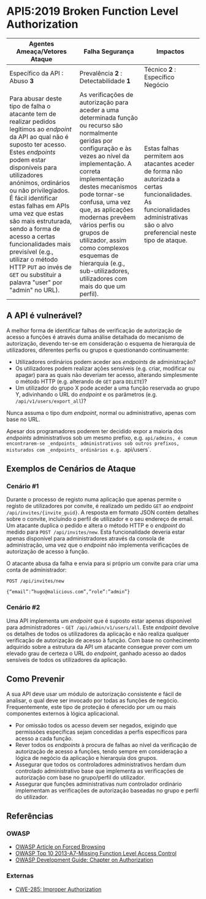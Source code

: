 API5:2019 Broken Function Level Authorization
=============================================

| Agentes Ameaça/Vetores Ataque | Falha Segurança | Impactos |
| - | - | - |
| Específico da API : Abuso **3** | Prevalência **2** : Detectabilidade **1** | Técnico **2** : Específico Negócio |
| Para abusar deste tipo de falha o atacante tem de realizar pedidos legítimos ao _endpoint_ da API ao qual não é suposto ter acesso. Estes _endpoints_ podem estar disponíveis para utilizadores anónimos, ordinários ou não privilegiados. É fácil identificar estas falhas em APIs uma vez que  estas são mais estruturada, sendo a forma de acesso a certas funcionalidades mais previsível (e.g., utilizar o método HTTP `PUT` ao invés de `GET` ou substituir a palavra "user" por "admin" no URL). | As verificações de autorização para aceder a uma determinada função ou recurso são normalmente geridas por configuração e às vezes ao nível da implementação. A correta implementação destes mecanismos pode tornar-se confusa, uma vez que, as aplicações modernas prevêem vários perfis ou grupos de utilizador, assim como complexos esquemas de hierarquia (e.g., sub-utilizadores, utilizadores com mais do que um perfil). | Estas falhas permitem aos atacantes aceder de forma não autorizada a certas funcionalidades. As funcionalidades administrativas são o alvo preferencial neste tipo de ataque. |

## A API é vulnerável?

A melhor forma de identificar falhas de verificação de autorização de acesso a
funções é através duma análise detalhada do mecanismo de autorização, devendo
ter-se em consideração o esquema de hierarquia de utilizadores, diferentes
perfis ou grupos e questionando continuamente:

* Utilizadores ordinários podem aceder aos _endpoints_ de administração?
* Os utilizadores podem realizar ações sensíveis (e.g. criar, modificar ou
  apagar) para as quais não deveriam ter acesso, alterando simplesmente o método
  HTTP (e.g. alterando de `GET` para `DELETE`)?
* Um utilizador do grupo X pode aceder a uma função reservada ao grupo Y,
  adivinhando o URL do _endpoint_ e os parâmetros (e.g.
  `/api/v1/users/export_all`)?

Nunca assuma o tipo dum _endpoint_, normal ou administrativo, apenas com base no
URL.

Apesar dos programadores poderem ter decidido expor a maioria dos _endpoints_
administrativos sob um mesmo prefixo, e.g. `api/admins, é comum encontrarem-se
_endpoints_ administrativos sob outros prefixos, misturados com _endpoints_
ordinários e.g. `api/users`.

## Exemplos de Cenários de Ataque

### Cenário #1

Durante o processo de registo numa aplicação que apenas permite o registo de
utilizadores por convite, é realizado um pedido `GET` ao _endpoint_
`/api/invites/{invite_guid}`. A resposta em formato JSON contém detalhes sobre o
convite, incluindo o perfil de utilizador e o seu endereço de email.
Um atacante duplica o pedido e altera o método HTTP e o _endpoint_ do medido
para `POST /api/invites/new`. Esta funcionalidade deveria estar apenas
disponível para administradores através da consola de administração, uma vez que
o _endpoint_ não implementa verificações de autorização de acesso à função.

O atacante abusa da falha e envia para si próprio um convite para criar uma
conta de administrador:

```
POST /api/invites/new

{“email”:”hugo@malicious.com”,”role”:”admin”}
```

### Cenário #2

Uma API implementa um _endpoint_ que é suposto estar apenas disponível para
administradores - `GET /api/admin/v1/users/all`. Este _endpoint_ devolve os
detalhes de todos os utilizadores da aplicação e não realiza qualquer
verificação de autorização de acesso à função. Com base no conhecimento
adquirido sobre a estrutura da API um atacante consegue prever com um elevado
grau de certeza o URL do _endpoint_, ganhado acesso ao dados sensíveis de todos
os utilizadores da aplicação.

## Como Prevenir

A sua API deve usar um módulo de autorização consistente e fácil de analisar, o
qual deve ser invocado por todas as funções de negócio. Frequentemente, este
tipo de proteção é oferecido por um ou mais componentes externos à lógica
aplicacional.

* Por omissão todos os acesso devem ser negados, exigindo que permissões
  específicas sejam concedidas a perfis específicos para acesso a cada função.
* Rever todos os _endpoints_ à procura de falhas ao nível da verificação de
  autorização de acesso a funções, tendo sempre em consideração a lógica de
  negócio da aplicação e hierarquia dos grupos.
* Assegurar que todos os controladores administrativos herdam dum controlado
  administrativo base que implementa as verificações de autorização com base no
  grupo/perfil do utilizador.
* Assegurar que funções administrativas num controlador ordinário implementam as
  verificações de autorização baseadas no grupo e perfil do utilizador.

## Referências

### OWASP

* [OWASP Article on Forced Browsing][1]
* [OWASP Top 10 2013-A7-Missing Function Level Access Control][2]
* [OWASP Development Guide: Chapter on Authorization][3]

### Externas

* [CWE-285: Improper Authorization][4]

[1]: https://www.owasp.org/index.php/Forced_browsing
[2]: https://www.owasp.org/index.php/Top_10_2013-A7-Missing_Function_Level_Access_Control
[3]: https://www.owasp.org/index.php/Category:Access_Control
[4]: https://cwe.mitre.org/data/definitions/285.html
